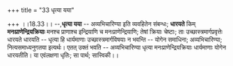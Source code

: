 +++
title = "33 धृत्या यया"

+++
।।18.33।। --,**धृत्या यया** -- अव्यभिचारिण्या इति व्यवहितेन संबन्धः;
**धारयते** किम् **मनःप्राणेन्द्रियक्रियाः** मनश्च प्राणाश्च इन्द्रियाणि
च मनःप्राणेन्द्रियाणि; तेषां क्रियाः चेष्टाः; ताः
उच्छास्त्रमार्गप्रवृत्तेः धारयते धारयति -- धृत्या हि धार्यमाणाः
उच्छास्त्रमार्गविषयाः न भवन्ति -- योगेन समाधिना; अव्यभिचारिण्या;
नित्यसमाध्यनुगतया इत्यर्थः। एतत् उक्तं भवति -- अव्यभिचारिण्या धृत्या
मनःप्राणेन्द्रियक्रियाः धार्यमाणाः योगेन धारयतीति। या एवंलक्षणा धृतिः;
सा पार्थ; सात्त्विकी।।
